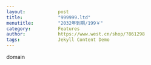 ```yaml
---
layout:            post
title:             "999999.ltd"
menutitle:         "2032年到期/199￥"
category:          Features
author:            https://www.west.cn/shop/?861298
tags:              Jekyll Content Demo
---
```


domain
